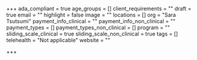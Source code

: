 +++
ada_compliant = true
age_groups = []
client_requirements = ""
draft = true
email = ""
highlight = false
image = ""
locations = []
org = "Sara Tsutsumi"
payment_info_clinical = ""
payment_info_non_clinical = ""
payment_types = []
payment_types_non_clinical = []
program = ""
sliding_scale_clinical = true
sliding_scale_non_clinical = true
tags = []
telehealth = "Not applicable"
website = ""

+++

